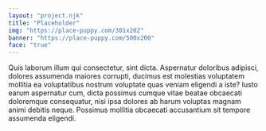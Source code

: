 ```yaml
---
layout: "project.njk"
title: "Placeholder"
img: "https://place-puppy.com/301x202"
banner: "https://place-puppy.com/500x200"
face: "true"
---
```

Quis laborum illum qui consectetur, sint dicta. Aspernatur doloribus adipisci, dolores assumenda maiores corrupti, ducimus est molestias voluptatem mollitia ea voluptatibus nostrum voluptate quas veniam eligendi a iste?
Iusto earum aspernatur cum, dicta possimus cumque vitae beatae obcaecati doloremque consequatur, nisi ipsa dolores ab harum voluptas magnam animi debitis neque. Possimus mollitia obcaecati accusantium sit tempore assumenda eligendi.